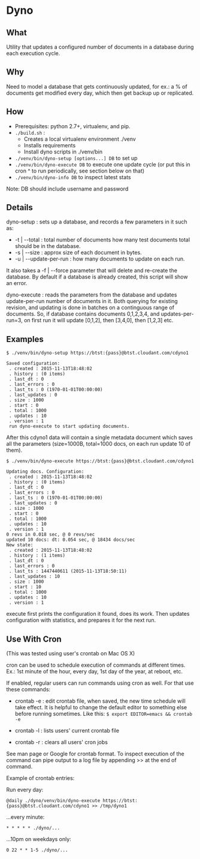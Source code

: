 Dyno
=====


What
----

Utility that updates a configured number of documents in a database
during each execution cycle.


Why
---

Need to model a database that gets continuously updated,
for ex.: a % of documents get modified every day, which then get
backup up or replicated.


How
---

 * Prerequisites: python 2.7+, virtualenv, and pip.
 * `./build.sh` :
   - Creates a local virtualenv environment ./venv
   - Installs requirements
   - Install dyno scripts in ./venv/bin
 * `./venv/bin/dyno-setup [options...] DB` to set up
 * `./venv/bin/dyno-execute DB` to execute one update cycle
   (or put this in cron ^ to run periodically, see section below on that)
 * `./venv/bin/dyno-info DB` to inspect latest stats

Note: DB should include username and password


Details
-------

dyno-setup : sets up a database, and records a few
parameters in it such as:

  * -t | --total : total number of documents how many test
        documents total should be in the database.
  * -s | --size : approx size of each document in bytes.
  * -u | --update-per-run : how many documents to update on each run.

It also takes a -f | --force parameter that will delete and
re-create the database. By default if a database is already created,
this script will show an error.

dyno-execute : reads the parameters from the database and
updates update-per-run number of documents in it. Both querying
for existing revision, and updating is done in batches on a
continguous range of documents. So, if database contains
documents 0,1,2,3,4, and updates-per-run=3, on first run
it will update [0,1,2], then [3,4,0], then [1,2,3] etc.


Examples
--------

```
$ ./venv/bin/dyno-setup https://btst:{pass}@btst.cloudant.com/cdyno1
```

```
Saved configuration:
 . created : 2015-11-13T18:48:02
 . history : (0 items)
 . last_dt : 0
 . last_errors : 0
 . last_ts : 0 (1970-01-01T00:00:00)
 . last_updates : 0
 . size : 1000
 . start : 0
 . total : 1000
 . updates : 10
 . version : 1
 run dyno-execute to start updating documents.
 ```

After this cdyno1 data will contain a single metadata document which
saves all the parameters (size=1000B, total=1000 docs, on each run
update 10 of them).


```
$ ./venv/bin/dyno-execute https://btst:{pass}@btst.cloudant.com/cdyno1
```

```
Updating docs. Configuration:
 . created : 2015-11-13T18:48:02
 . history : (0 items)
 . last_dt : 0
 . last_errors : 0
 . last_ts : 0 (1970-01-01T00:00:00)
 . last_updates : 0
 . size : 1000
 . start : 0
 . total : 1000
 . updates : 10
 . version : 1
0 revs in 0.018 sec, @ 0 revs/sec
updated 10 docs: dt: 0.054 sec, @ 18434 docs/sec
New state:
 . created : 2015-11-13T18:48:02
 . history : (1 items)
 . last_dt : 0
 . last_errors : 0
 . last_ts : 1447440611 (2015-11-13T18:50:11)
 . last_updates : 10
 . size : 1000
 . start : 10
 . total : 1000
 . updates : 10
 . version : 1
 ```

execute first prints the configuration it found, does its work. Then
updates configuration with statistics, and prepares it for the next run.

Use With Cron
--------------------

(This was tested using user's crontab on Mac OS X)

cron can be used to schedule execution of commands at different times.
Ex.: 1st minute of the hour, every day, 1st day of the year, at reboot, etc.

If enabled, regular users can run commands using cron as well. For that
use these commands:

 * crontab -e : edit crontab file, when saved, the new time schedule will
take effect. It is helpful to change the default editor to something else
before running sometimes. Like this: `$ export EDITOR=emacs && crontab -e`

 * crontab -l : lists users' current crontab file

 * crontab -r : clears all users' cron jobs

See man page or Google for crontab format. To inspect execution of the
command can pipe output to a log file by appending  >> <pathtofile>
at the end of command.

Example of crontab entries:

Run every day:

```
@daily ./dyno/venv/bin/dyno-execute https://btst:{pass}@btst.cloudant.com/cdyno1 >> /tmp/dyno1
```

...every minute:

```
* * * * * ./dyno/...
```

...10pm on weekdays only:

```
0 22 * * 1-5 ./dyno/...
```
